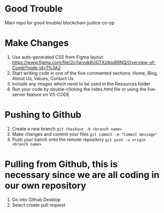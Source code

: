# Good Trouble
Main repo for good trouble/ blockchain justice co-op

# Make Changes
1. Use auto-generated CSS from Figma layout: https://www.figma.com/file/2ci1wvuk6UGTXzjbisR9NQ/Overview-of-Comb?node-id=1%3A2 
2. Start writing code in one of the five commented sections: Home, Blog, About Us, Values, Contact Us
3. Include any images which need to be used in the Resources folder 
4. Run your code by double-clicking the index.html file or using the live-server feature on VS-CODE

# Pushing to Github
1. Create a new branch `git checkout -b <branch name>`
2. Make changes and commit your files `git commit -m "Commit message"`
3. Push your banch onto the remote repository `git push -u origin <branch name>`

# Pulling from Github, this is necessary since we are all coding in our own repository
1. Go into Github Desktop
2. Select create pull request
